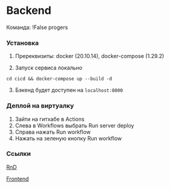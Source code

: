 # Backend

Команда: !False progers

### Установка

1. Пререквизиты: docker (20.10.14), docker-compose (1.29.2)

2. Запуск сервиса локально
```
cd cicd && docker-compose up --build -d
```

3. Бэкенд будет доступен на `localhost:8000`


### Деплой на виртуалку
1. Зайти на гитхабе в Actions
2. Слева в Workflows выбрать Run server deploy
3. Справа нажать Run workflow
4. Нажать на зеленую кнопку Run workflow

### Ссылки

[RnD](https://github.com/tutkarma/scb-nfp-rnd)

[Frontend](https://github.com/comp-master-byte/sovkombank-hackathon)